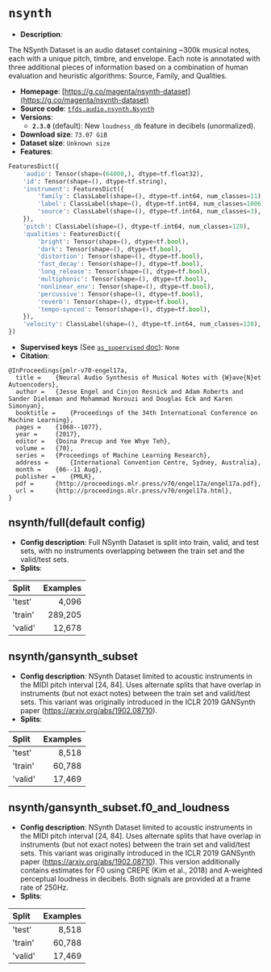 <div itemscope itemtype="http://schema.org/Dataset">
  <div itemscope itemprop="includedInDataCatalog" itemtype="http://schema.org/DataCatalog">
    <meta itemprop="name" content="TensorFlow Datasets" />
  </div>

  <meta itemprop="name" content="nsynth" />
  <meta itemprop="description" content="The NSynth Dataset is an audio dataset containing ~300k musical notes, each&#10;with a unique pitch, timbre, and envelope. Each note is annotated with three&#10;additional pieces of information based on a combination of human evaluation&#10;and heuristic algorithms: Source, Family, and Qualities.&#10;&#10;&#10;To use this dataset:&#10;&#10;```python&#10;import tensorflow_datasets as tfds&#10;&#10;ds = tfds.load(&#x27;nsynth&#x27;, split=&#x27;train&#x27;)&#10;for ex in ds.take(4):&#10;  print(ex)&#10;```&#10;&#10;See [the guide](https://www.tensorflow.org/datasets/overview) for more&#10;informations on [tensorflow_datasets](https://www.tensorflow.org/datasets).&#10;&#10;" />
  <meta itemprop="url" content="https://www.tensorflow.org/datasets/catalog/nsynth" />
  <meta itemprop="sameAs" content="https://g.co/magenta/nsynth-dataset" />
  <meta itemprop="citation" content="@InProceedings{pmlr-v70-engel17a,&#10;  title =     {Neural Audio Synthesis of Musical Notes with {W}ave{N}et Autoencoders},&#10;  author =     {Jesse Engel and Cinjon Resnick and Adam Roberts and Sander Dieleman and Mohammad Norouzi and Douglas Eck and Karen Simonyan},&#10;  booktitle =    {Proceedings of the 34th International Conference on Machine Learning},&#10;  pages =   {1068--1077},&#10;  year =      {2017},&#10;  editor =      {Doina Precup and Yee Whye Teh},&#10;  volume =     {70},&#10;  series =    {Proceedings of Machine Learning Research},&#10;  address =     {International Convention Centre, Sydney, Australia},&#10;  month =     {06--11 Aug},&#10;  publisher =     {PMLR},&#10;  pdf =     {http://proceedings.mlr.press/v70/engel17a/engel17a.pdf},&#10;  url =   {http://proceedings.mlr.press/v70/engel17a.html},&#10;}&#10;" />
</div>

# `nsynth`

*   **Description**:

The NSynth Dataset is an audio dataset containing ~300k musical notes, each with
a unique pitch, timbre, and envelope. Each note is annotated with three
additional pieces of information based on a combination of human evaluation and
heuristic algorithms: Source, Family, and Qualities.

*   **Homepage**:
    [https://g.co/magenta/nsynth-dataset](https://g.co/magenta/nsynth-dataset)
*   **Source code**:
    [`tfds.audio.nsynth.Nsynth`](https://github.com/tensorflow/datasets/tree/master/tensorflow_datasets/audio/nsynth.py)
*   **Versions**:
    *   **`2.3.0`** (default): New `loudness_db` feature in decibels
        (unormalized).
*   **Download size**: `73.07 GiB`
*   **Dataset size**: `Unknown size`
*   **Features**:

```python
FeaturesDict({
    'audio': Tensor(shape=(64000,), dtype=tf.float32),
    'id': Tensor(shape=(), dtype=tf.string),
    'instrument': FeaturesDict({
        'family': ClassLabel(shape=(), dtype=tf.int64, num_classes=11),
        'label': ClassLabel(shape=(), dtype=tf.int64, num_classes=1006),
        'source': ClassLabel(shape=(), dtype=tf.int64, num_classes=3),
    }),
    'pitch': ClassLabel(shape=(), dtype=tf.int64, num_classes=128),
    'qualities': FeaturesDict({
        'bright': Tensor(shape=(), dtype=tf.bool),
        'dark': Tensor(shape=(), dtype=tf.bool),
        'distortion': Tensor(shape=(), dtype=tf.bool),
        'fast_decay': Tensor(shape=(), dtype=tf.bool),
        'long_release': Tensor(shape=(), dtype=tf.bool),
        'multiphonic': Tensor(shape=(), dtype=tf.bool),
        'nonlinear_env': Tensor(shape=(), dtype=tf.bool),
        'percussive': Tensor(shape=(), dtype=tf.bool),
        'reverb': Tensor(shape=(), dtype=tf.bool),
        'tempo-synced': Tensor(shape=(), dtype=tf.bool),
    }),
    'velocity': ClassLabel(shape=(), dtype=tf.int64, num_classes=128),
})
```

*   **Supervised keys** (See
    [`as_supervised` doc](https://www.tensorflow.org/datasets/api_docs/python/tfds/load)):
    `None`
*   **Citation**:

```
@InProceedings{pmlr-v70-engel17a,
  title =    {Neural Audio Synthesis of Musical Notes with {W}ave{N}et Autoencoders},
  author =   {Jesse Engel and Cinjon Resnick and Adam Roberts and Sander Dieleman and Mohammad Norouzi and Douglas Eck and Karen Simonyan},
  booktitle =    {Proceedings of the 34th International Conference on Machine Learning},
  pages =    {1068--1077},
  year =     {2017},
  editor =   {Doina Precup and Yee Whye Teh},
  volume =   {70},
  series =   {Proceedings of Machine Learning Research},
  address =      {International Convention Centre, Sydney, Australia},
  month =    {06--11 Aug},
  publisher =    {PMLR},
  pdf =      {http://proceedings.mlr.press/v70/engel17a/engel17a.pdf},
  url =      {http://proceedings.mlr.press/v70/engel17a.html},
}
```

## nsynth/full(default config)

*   **Config description**: Full NSynth Dataset is split into train, valid, and
    test sets, with no instruments overlapping between the train set and the
    valid/test sets.
*   **Splits**:

Split   | Examples
:------ | -------:
'test'  | 4,096
'train' | 289,205
'valid' | 12,678

## nsynth/gansynth_subset

*   **Config description**: NSynth Dataset limited to acoustic instruments in
    the MIDI pitch interval [24, 84]. Uses alternate splits that have overlap in
    instruments (but not exact notes) between the train set and valid/test sets.
    This variant was originally introduced in the ICLR 2019 GANSynth paper
    (https://arxiv.org/abs/1902.08710).
*   **Splits**:

Split   | Examples
:------ | -------:
'test'  | 8,518
'train' | 60,788
'valid' | 17,469

## nsynth/gansynth_subset.f0_and_loudness

*   **Config description**: NSynth Dataset limited to acoustic instruments in
    the MIDI pitch interval [24, 84]. Uses alternate splits that have overlap in
    instruments (but not exact notes) between the train set and valid/test sets.
    This variant was originally introduced in the ICLR 2019 GANSynth paper
    (https://arxiv.org/abs/1902.08710). This version additionally contains
    estimates for F0 using CREPE (Kim et al., 2018) and A-weighted perceptual
    loudness in decibels. Both signals are provided at a frame rate of 250Hz.
*   **Splits**:

Split   | Examples
:------ | -------:
'test'  | 8,518
'train' | 60,788
'valid' | 17,469
